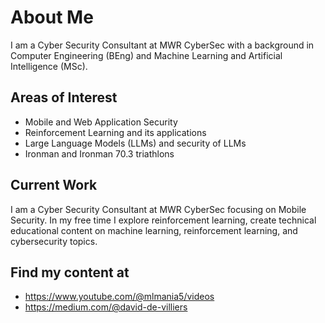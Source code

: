 # About Me

I am a Cyber Security Consultant at MWR CyberSec with a background in Computer Engineering (BEng) and Machine Learning and Artificial Intelligence (MSc). 

## Areas of Interest
- Mobile and Web Application Security
- Reinforcement Learning and its applications
- Large Language Models (LLMs) and security of LLMs
- Ironman and Ironman 70.3 triathlons

## Current Work
I am a Cyber Security Consultant at MWR CyberSec focusing on Mobile Security. In my free time I explore reinforcement learning, create technical educational content on machine learning, reinforcement learning, and cybersecurity topics.

## Find my content at
- https://www.youtube.com/@mlmania5/videos
- https://medium.com/@david-de-villiers
